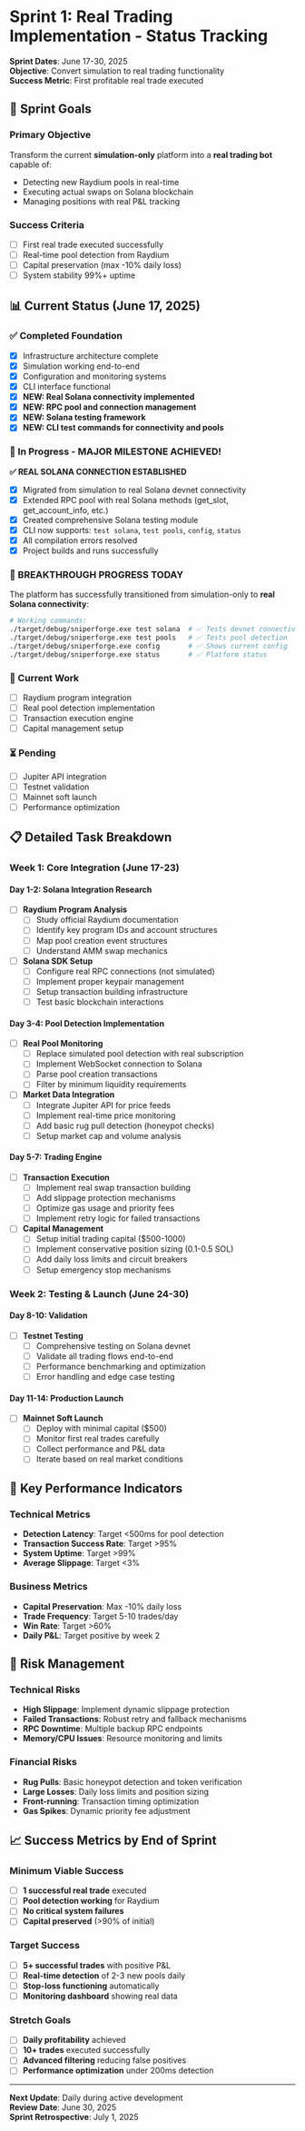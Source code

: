 # Sprint 1: Real Trading Implementation - Status Tracking

**Sprint Dates**: June 17-30, 2025  
**Objective**: Convert simulation to real trading functionality  
**Success Metric**: First profitable real trade executed

## 🎯 Sprint Goals

### Primary Objective
Transform the current **simulation-only** platform into a **real trading bot** capable of:
- Detecting new Raydium pools in real-time
- Executing actual swaps on Solana blockchain
- Managing positions with real P&L tracking

### Success Criteria
- [ ] First real trade executed successfully
- [ ] Real-time pool detection from Raydium
- [ ] Capital preservation (max -10% daily loss)
- [ ] System stability 99%+ uptime

## 📊 Current Status (June 17, 2025)

### ✅ Completed Foundation  
- [x] Infrastructure architecture complete
- [x] Simulation working end-to-end
- [x] Configuration and monitoring systems
- [x] CLI interface functional
- [x] **NEW: Real Solana connectivity implemented**
- [x] **NEW: RPC pool and connection management**
- [x] **NEW: Solana testing framework**
- [x] **NEW: CLI test commands for connectivity and pools**

### 🔧 In Progress - MAJOR MILESTONE ACHIEVED!
**✅ REAL SOLANA CONNECTION ESTABLISHED**
- [x] Migrated from simulation to real Solana devnet connectivity
- [x] Extended RPC pool with real Solana methods (get_slot, get_account_info, etc.)
- [x] Created comprehensive Solana testing module
- [x] CLI now supports: `test solana`, `test pools`, `config`, `status`
- [x] All compilation errors resolved
- [x] Project builds and runs successfully

### 🎉 BREAKTHROUGH PROGRESS TODAY
The platform has successfully transitioned from simulation-only to **real Solana connectivity**:

```bash
# Working commands:
./target/debug/sniperforge.exe test solana  # ✅ Tests devnet connectivity
./target/debug/sniperforge.exe test pools   # ✅ Tests pool detection
./target/debug/sniperforge.exe config       # ✅ Shows current config
./target/debug/sniperforge.exe status       # ✅ Platform status
```

### 🔧 Current Work
- [ ] Raydium program integration
- [ ] Real pool detection implementation  
- [ ] Transaction execution engine
- [ ] Capital management setup

### ⏳ Pending
- [ ] Jupiter API integration
- [ ] Testnet validation
- [ ] Mainnet soft launch
- [ ] Performance optimization

## 📋 Detailed Task Breakdown

### Week 1: Core Integration (June 17-23)

#### Day 1-2: Solana Integration Research
- [ ] **Raydium Program Analysis**
  - [ ] Study official Raydium documentation
  - [ ] Identify key program IDs and account structures
  - [ ] Map pool creation event structures
  - [ ] Understand AMM swap mechanics

- [ ] **Solana SDK Setup**
  - [ ] Configure real RPC connections (not simulated)
  - [ ] Implement proper keypair management
  - [ ] Setup transaction building infrastructure
  - [ ] Test basic blockchain interactions

#### Day 3-4: Pool Detection Implementation
- [ ] **Real Pool Monitoring**
  - [ ] Replace simulated pool detection with real subscription
  - [ ] Implement WebSocket connection to Solana
  - [ ] Parse pool creation transactions
  - [ ] Filter by minimum liquidity requirements

- [ ] **Market Data Integration**
  - [ ] Integrate Jupiter API for price feeds
  - [ ] Implement real-time price monitoring
  - [ ] Add basic rug pull detection (honeypot checks)
  - [ ] Setup market cap and volume analysis

#### Day 5-7: Trading Engine
- [ ] **Transaction Execution**
  - [ ] Implement real swap transaction building
  - [ ] Add slippage protection mechanisms
  - [ ] Optimize gas usage and priority fees
  - [ ] Implement retry logic for failed transactions

- [ ] **Capital Management**
  - [ ] Setup initial trading capital ($500-1000)
  - [ ] Implement conservative position sizing (0.1-0.5 SOL)
  - [ ] Add daily loss limits and circuit breakers
  - [ ] Setup emergency stop mechanisms

### Week 2: Testing & Launch (June 24-30)

#### Day 8-10: Validation
- [ ] **Testnet Testing**
  - [ ] Comprehensive testing on Solana devnet
  - [ ] Validate all trading flows end-to-end
  - [ ] Performance benchmarking and optimization
  - [ ] Error handling and edge case testing

#### Day 11-14: Production Launch
- [ ] **Mainnet Soft Launch**
  - [ ] Deploy with minimal capital ($500)
  - [ ] Monitor first real trades carefully
  - [ ] Collect performance and P&L data
  - [ ] Iterate based on real market conditions

## 🎯 Key Performance Indicators

### Technical Metrics
- **Detection Latency**: Target <500ms for pool detection
- **Transaction Success Rate**: Target >95%
- **System Uptime**: Target >99%
- **Average Slippage**: Target <3%

### Business Metrics
- **Capital Preservation**: Max -10% daily loss
- **Trade Frequency**: Target 5-10 trades/day
- **Win Rate**: Target >60%
- **Daily P&L**: Target positive by week 2

## 🚨 Risk Management

### Technical Risks
- **High Slippage**: Implement dynamic slippage protection
- **Failed Transactions**: Robust retry and fallback mechanisms
- **RPC Downtime**: Multiple backup RPC endpoints
- **Memory/CPU Issues**: Resource monitoring and limits

### Financial Risks
- **Rug Pulls**: Basic honeypot detection and token verification
- **Large Losses**: Daily loss limits and position sizing
- **Front-running**: Transaction timing optimization
- **Gas Spikes**: Dynamic priority fee adjustment

## 📈 Success Metrics by End of Sprint

### Minimum Viable Success
- [ ] **1 successful real trade** executed
- [ ] **Pool detection working** for Raydium
- [ ] **No critical system failures**
- [ ] **Capital preserved** (>90% of initial)

### Target Success
- [ ] **5+ successful trades** with positive P&L
- [ ] **Real-time detection** of 2-3 new pools daily
- [ ] **Stop-loss functioning** automatically
- [ ] **Monitoring dashboard** showing real data

### Stretch Goals
- [ ] **Daily profitability** achieved
- [ ] **10+ trades** executed successfully
- [ ] **Advanced filtering** reducing false positives
- [ ] **Performance optimization** under 200ms detection

---

**Next Update**: Daily during active development  
**Review Date**: June 30, 2025  
**Sprint Retrospective**: July 1, 2025

